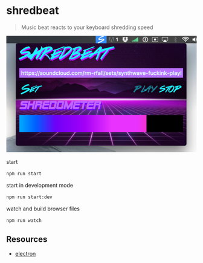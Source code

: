 # shredbeat

> Music beat reacts to your keyboard shredding speed

<img src="https://github.com/miguelmota/shredbeat/blob/master/screenshot.png?raw=true" width="600">

start

```bash
npm run start
```

start in development mode

```bash
npm run start:dev
```

watch and build browser files

```bash
npm run watch
```

## Resources

- [electron](http://electron.atom.io)
